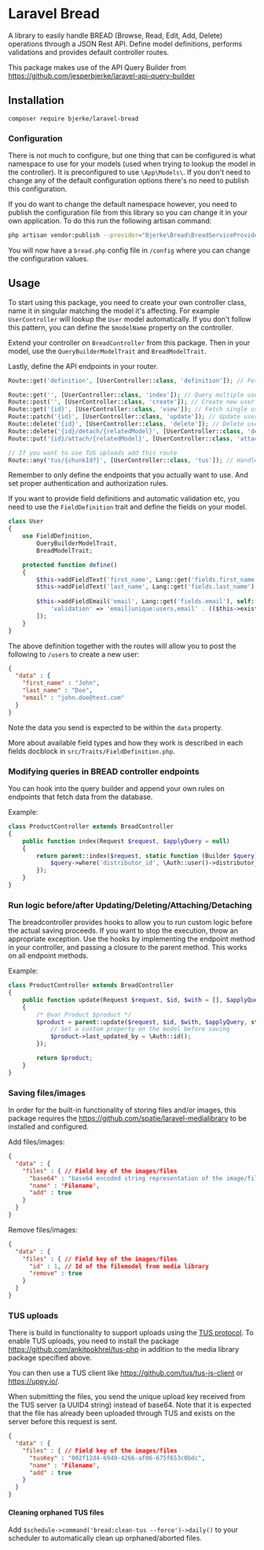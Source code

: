 # Laravel Bread

A library to easily handle BREAD (Browse, Read, Edit, Add, Delete) operations through a JSON Rest API. Define model definitions, performs validations and provides default controller routes.

This package makes use of the API Query Builder from https://github.com/jesperbjerke/laravel-api-query-builder

## Installation

```shell script
composer require bjerke/laravel-bread
```

### Configuration

There is not much to configure, but one thing that can be configured is what namespace to use for your models (used when trying to lookup the model in the controller).
It is preconfigured to use `\App\Models\`. If you don't need to change any of the default configuration options there's no need to publish this configuration.

If you do want to change the default namespace however, you need to publish the configuration file from this library so you can change it in your own application.
To do this run the following artisan command:
```sh
php artisan vendor:publish --provider="Bjerke\Bread\BreadServiceProvider"
```

You will now have a `bread.php` config file in `/config` where you can change the configuration values.

## Usage

To start using this package, you need to create your own controller class, name it in singular matching the model it's affecting.
For example `UserController` will lookup the `User` model automatically. If you don't follow this pattern, you can define the `$modelName` property on the controller.

Extend your controller on `BreadController` from this package. Then in your model, use the `QueryBuilderModelTrait` and `BreadModelTrait`.

Lastly, define the API endpoints in your router.

```php
Route::get('definition', [UserController::class, 'definition']); // Fetch model field definitions

Route::get('', [UserController::class, 'index']); // Query multiple users, uses ApiQueryBuilder
Route::post('', [UserController::class, 'create']); // Create new user
Route::get('{id}', [UserController::class, 'view']); // Fetch single user
Route::patch('{id}', [UserController::class, 'update']); // Update user
Route::delete('{id}', [UserController::class, 'delete']); // Delete user
Route::delete('{id}/detach/{relatedModel}', [UserController::class, 'detach']); // Attach an existing model to be related to user
Route::put('{id}/attach/{relatedModel}', [UserController::class, 'attach']); // Detach an existing related model from user

// If you want to use TUS uploads add this route
Route::any('tus/{chunkId?}', [UserController::class, 'tus']); // Handle TUS uploads
```

Remember to only define the endpoints that you actually want to use. And set proper authentication and authorization rules.

If you want to provide field definitions and automatic validation etc, you need to use the `FieldDefinition` trait and define the fields on your model.

```php
class User
{
    use FieldDefinition,
        QueryBuilderModelTrait,
        BreadModelTrait;

    protected function define()
    {
        $this->addFieldText('first_name', Lang::get('fields.first_name'), self::$FIELD_REQUIRED);
        $this->addFieldText('last_name', Lang::get('fields.last_name'), self::$FIELD_REQUIRED);
        
        $this->addFieldEmail('email', Lang::get('fields.email'), self::$FIELD_REQUIRED, [
            'validation' => 'email|unique:users,email' . (($this->exists) ? (',' . $this->id) : '')
        ]);
    }
}
```

The above definition together with the routes will allow you to post the following to `/users` to create a new user:
```json
{
  "data" : {
    "first_name" : "John",
    "last_name" : "Doe",
    "email" : "john.doe@test.com"
  }
}
```
Note the data you send is expected to be within the `data` property. 

More about available field types and how they work is described in each fields docblock in `src/Traits/FieldDefinition.php`.

### Modifying queries in BREAD controller endpoints

You can hook into the query builder and append your own rules on endpoints that fetch data from the database.

Example:
```php
class ProductController extends BreadController
{
    public function index(Request $request, $applyQuery = null)
    {
        return parent::index($request, static function (Builder $query) {
            $query->where('distributor_id', \Auth::user()->distributor_id);
        });
    }
}
```


### Run logic before/after Updating/Deleting/Attaching/Detaching

The breadcontroller provides hooks to allow you to run custom logic before the actual saving proceeds. If you want to stop the execution, throw an appropriate exception.
Use the hooks by implementing the endpoint method in your controller, and passing a closure to the parent method. This works on all endpoint methods.

Example:
```php
class ProductController extends BreadController
{
    public function update(Request $request, $id, $with = [], $applyQuery = null, $beforeSave = null)
    {
        /* @var Product $product */
        $product = parent::update($request, $id, $with, $applyQuery, static function (Product $product) {
            // Set a custom property on the model before saving
            $product->last_updated_by = \Auth::id();
        });

        return $product;
    }
}
```

### Saving files/images

In order for the built-in functionality of storing files and/or images, this package requires the https://github.com/spatie/laravel-medialibrary to be installed and configured.

Add files/images:
```json
{
  "data" : {
    "files" : { // Field key of the images/files
      "base64" : "base64 encoded string representation of the image/file",
      "name" : 'Filename',
      "add" : true
    }
  }
}
```

Remove files/images:
```json
{
  "data" : {
    "files" : { // Field key of the images/files
      "id" : 1, // Id of the filemodel from media library
      "remove" : true
    }
  }
}
```

### TUS uploads

There is build in functionality to support uploads using the [TUS protocol](https://tus.io/). To enable TUS uploads, you need to install the package https://github.com/ankitpokhrel/tus-php in addition to the media library package specified above.

You can then use a TUS client like https://github.com/tus/tus-js-client or https://uppy.io/.

When submitting the files, you send the unique upload key received from the TUS server (a UUID4 string) instead of base64. Note that it is expected that the file has already been uploaded through TUS  and exists on the server before this request is sent.
```json
{
  "data" : {
    "files" : { // Field key of the images/files
      "tusKey" : "002f12d4-6949-4266-af06-675f653c0bdc",
      "name" : 'Filename',
      "add" : true
    }
  }
}
```

#### Cleaning orphaned TUS files

Add `$schedule->command('bread:clean-tus --force')->daily()` to your scheduler to automatically clean up orphaned/aborted files.
